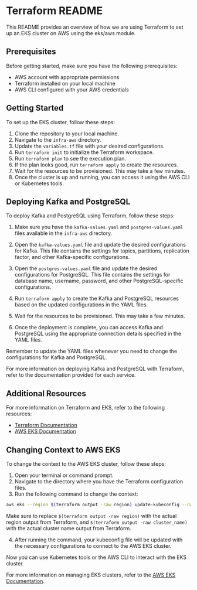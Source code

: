 # Terraform README

This README provides an overview of how we are using Terraform to set up an EKS cluster on AWS using the eks/aws module.

## Prerequisites

Before getting started, make sure you have the following prerequisites:

- AWS account with appropriate permissions
- Terraform installed on your local machine
- AWS CLI configured with your AWS credentials

## Getting Started

To set up the EKS cluster, follow these steps:

1. Clone the repository to your local machine.
2. Navigate to the `infra-aws` directory.
3. Update the `variables.tf` file with your desired configurations.
4. Run `terraform init` to initialize the Terraform workspace.
5. Run `terraform plan` to see the execution plan.
6. If the plan looks good, run `terraform apply` to create the resources.
7. Wait for the resources to be provisioned. This may take a few minutes.
8. Once the cluster is up and running, you can access it using the AWS CLI or Kubernetes tools.

## Deploying Kafka and PostgreSQL

To deploy Kafka and PostgreSQL using Terraform, follow these steps:

1. Make sure you have the `kafka-values.yaml` and `postgres-values.yaml` files available in the `infra-aws` directory.

2. Open the `kafka-values.yaml` file and update the desired configurations for Kafka. This file contains the settings for topics, partitions, replication factor, and other Kafka-specific configurations.

3. Open the `postgres-values.yaml` file and update the desired configurations for PostgreSQL. This file contains the settings for database name, username, password, and other PostgreSQL-specific configurations.

4. Run `terraform apply` to create the Kafka and PostgreSQL resources based on the updated configurations in the YAML files.

5. Wait for the resources to be provisioned. This may take a few minutes.

6. Once the deployment is complete, you can access Kafka and PostgreSQL using the appropriate connection details specified in the YAML files.

Remember to update the YAML files whenever you need to change the configurations for Kafka and PostgreSQL.

For more information on deploying Kafka and PostgreSQL with Terraform, refer to the documentation provided for each service.


## Additional Resources

For more information on Terraform and EKS, refer to the following resources:

- [Terraform Documentation](https://www.terraform.io/docs/index.html)
- [AWS EKS Documentation](https://aws.amazon.com/eks/)

## Changing Context to AWS EKS

To change the context to the AWS EKS cluster, follow these steps:

1. Open your terminal or command prompt.
2. Navigate to the directory where you have the Terraform configuration files.
3. Run the following command to change the context:

```bash
aws eks --region $(terraform output -raw region) update-kubeconfig --name $(terraform output -raw cluster_name) --profile profile-name
```

Make sure to replace `$(terraform output -raw region)` with the actual region output from Terraform, and `$(terraform output -raw cluster_name)` with the actual cluster name output from Terraform.

4. After running the command, your kubeconfig file will be updated with the necessary configurations to connect to the AWS EKS cluster.

Now you can use Kubernetes tools or the AWS CLI to interact with the EKS cluster.

For more information on managing EKS clusters, refer to the [AWS EKS Documentation](https://aws.amazon.com/eks/).
